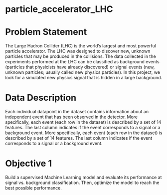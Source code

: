 # particle_accelerator_LHC
# Problem Statement
The Large Hadron Collider (LHC) is the world’s largest and most powerful particle accelerator. The LHC was designed to discover new, unknown particles that may be produced in the collisions. The data collected in the experiments performed at the LHC can be classified as background events (particles that physicists have already discovered) or signal events (new, unknown particles; usually called new physics particles). In this project, we look for a simulated new physics signal that is hidden in a large background.

# Data Description
Each individual datapoint in the dataset contains information about an independent event that has been observed in the detector. More specifically, each event (each row in the dataset) is described by a set of 14 features. The last column indicates if the event corresponds to a signal or a background event. More specifically, each event (each row in the dataset) is described by a set of 14 features. The last column indicates if the event corresponds to a signal or a background event.

# Objective 1
Build a supervised Machine Learning model and evaluate its performance at signal vs. background classification. Then, optimize the model to reach the best possible performance.
